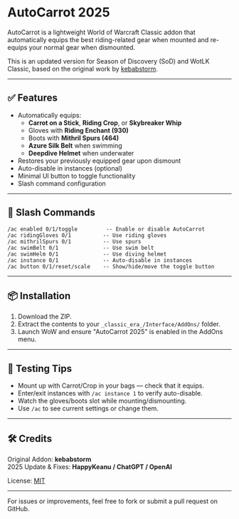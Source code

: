 # AutoCarrot 2025

AutoCarrot is a lightweight World of Warcraft Classic addon that automatically equips the best riding-related gear when mounted and re-equips your normal gear when dismounted.

This is an updated version for Season of Discovery (SoD) and WotLK Classic, based on the original work by [kebabstorm](https://www.curseforge.com/wow/addons/autocarrot).

---

## ✅ Features

- Automatically equips:
  - **Carrot on a Stick**, **Riding Crop**, or **Skybreaker Whip**
  - Gloves with **Riding Enchant (930)**
  - Boots with **Mithril Spurs (464)**
  - **Azure Silk Belt** when swimming
  - **Deepdive Helmet** when underwater
- Restores your previously equipped gear upon dismount
- Auto-disable in instances (optional)
- Minimal UI button to toggle functionality
- Slash command configuration

---

## 🔧 Slash Commands

```
/ac enabled 0/1/toggle         -- Enable or disable AutoCarrot
/ac ridingGloves 0/1          -- Use riding gloves
/ac mithrilSpurs 0/1          -- Use spurs
/ac swimBelt 0/1              -- Use swim belt
/ac swimHelm 0/1              -- Use diving helmet
/ac instance 0/1              -- Auto-disable in instances
/ac button 0/1/reset/scale    -- Show/hide/move the toggle button
```

---

## 📦 Installation

1. Download the ZIP.
2. Extract the contents to your `_classic_era_/Interface/AddOns/` folder.
3. Launch WoW and ensure "AutoCarrot 2025" is enabled in the AddOns menu.

---

## 🧪 Testing Tips

- Mount up with Carrot/Crop in your bags — check that it equips.
- Enter/exit instances with `/ac instance 1` to verify auto-disable.
- Watch the gloves/boots slot while mounting/dismounting.
- Use `/ac` to see current settings or change them.

---

## 🛠️ Credits

Original Addon: **kebabstorm**  
2025 Update & Fixes: **HappyKeanu / ChatGPT / OpenAI**

License: [MIT](LICENSE)

---

For issues or improvements, feel free to fork or submit a pull request on GitHub.
